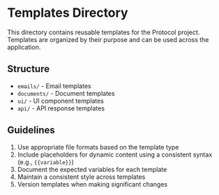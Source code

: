 # Templates Directory

This directory contains reusable templates for the Protocol project. Templates are organized by their purpose and can be used across the application.

## Structure

- `emails/` - Email templates
- `documents/` - Document templates
- `ui/` - UI component templates
- `api/` - API response templates

## Guidelines

1. Use appropriate file formats based on the template type
2. Include placeholders for dynamic content using a consistent syntax (e.g., `{{variable}}`)
3. Document the expected variables for each template
4. Maintain a consistent style across templates
5. Version templates when making significant changes
